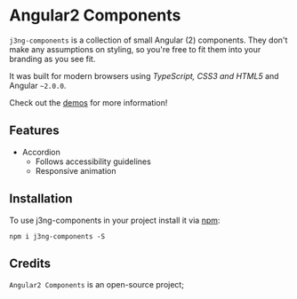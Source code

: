 # Angular2 Components

`j3ng-components` is a collection of small Angular (2) components. They don't make any assumptions on styling, so you're free to fit them into your branding as you see fit.

It was built for modern browsers using _TypeScript, CSS3 and HTML5_ and Angular `~2.0.0`.

Check out the [demos](https://j3ddesign.github.io/j3ng-components/) for more information!

## Features
- Accordion
  - Follows accessibility guidelines
  - Responsive animation 

## Installation
To use j3ng-components in your project install it via [npm](https://www.npmjs.com/package/j3ng-components):
```
npm i j3ng-components -S
```

## Credits
`Angular2 Components` is an open-source project;
